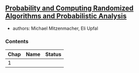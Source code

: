 ## [Probability and Computing Randomized Algorithms and Probabilistic Analysis](http://dl.acm.org/citation.cfm?id=1076315)

- authors: Michael Mitzenmacher, Eli Upfal

### Contents
| Chap| Name| Status|
|:--------|:--------|:---------|
|1         |  |  |

